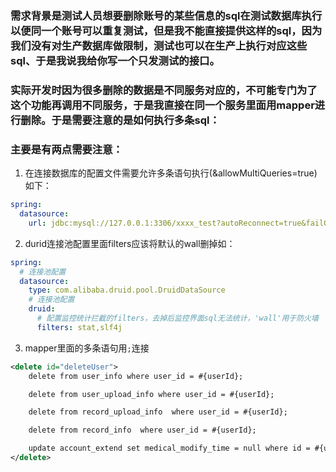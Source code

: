 ### 需求背景是测试人员想要删除账号的某些信息的sql在测试数据库执行以便同一个账号可以重复测试，但是我不能直接提供这样的sql，因为我们没有对生产数据库做限制，测试也可以在生产上执行对应这些sql、于是我说我给你写一个只发测试的接口。
### 实际开发时因为很多删除的数据是不同服务对应的，不可能专门为了这个功能再调用不同服务，于是我直接在同一个服务里面用mapper进行删除。于是需要注意的是如何执行多条sql：
### 主要是有两点需要注意：
1. 在连接数据库的配置文件需要允许多条语句执行(&allowMultiQueries=true)如下：
```yml
spring:
  datasource:
    url: jdbc:mysql://127.0.0.1:3306/xxxx_test?autoReconnect=true&failOverReadOnly=false&useUnicode=true&characterEncoding=utf-8&useSSL=false&allowMultiQueries=true
```
2. durid连接池配置里面filters应该将默认的wall删掉如：
```yaml
spring:
  # 连接池配置
  datasource:
    type: com.alibaba.druid.pool.DruidDataSource
    # 连接池配置
    druid:
      # 配置监控统计拦截的filters，去掉后监控界面sql无法统计，'wall'用于防火墙
      filters: stat,slf4j
```
3. mapper里面的多条语句用`;`连接
```xml
<delete id="deleteUser">
    delete from user_info where user_id = #{userId};

    delete from user_upload_info where user_id = #{userId};

    delete from record_upload_info  where user_id = #{userId};

    delete from record_info  where user_id = #{userId};

    update account_extend set medical_modify_time = null where id = #{userId};
</delete>
```
